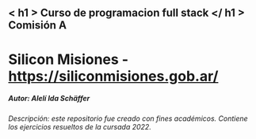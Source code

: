< h1 > Curso de programacion full stack </ h1 >
 Comisión A 
-----------

Silicon Misiones - https://siliconmisiones.gob.ar/
=======

##### Autor: Alelí Ida Schäffer
###### Descripción: este repositorio fue creado con fines académicos. Contiene los ejercicios resueltos de la cursada 2022.
